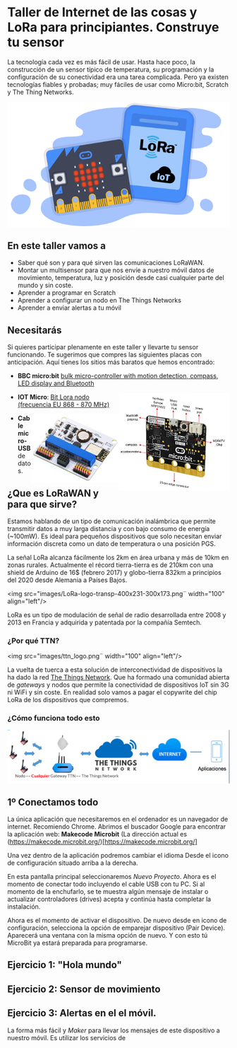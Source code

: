 # Taller de Internet de las cosas y LoRa para principiantes. Construye tu sensor
La tecnología cada vez es más fácil de usar. Hasta hace poco, la construcción de un sensor típico de temperatura, su programación y la configuración de su conectividad era una tarea complicada. Pero ya existen tecnologías fiables y probadas; muy fáciles de usar como Micro:bit, Scratch y The Thing Networks.

<img src="images/Taller_LoRaWan4Dummies.png" align="center"/>

## En este taller vamos a
* Saber qué son y para qué sirven las comunicaciones LoRaWAN. 
* Montar un multisensor para que nos envíe a nuestro móvil datos de movimiento, temperatura, luz y posición desde casi cualquier parte del mundo y sin coste.
* Aprender a programar en Scratch
* Aprender a configurar un nodo en The Things Networks
* Aprender a enviar alertas a tu móvil

## Necesitarás
Si quieres participar plenamente en este taller y llevarte tu sensor funcionando. Te sugerimos que compres las siguientes placas con anticipación. Aquí tienes los sitios más baratos que hemos encontrado:
* **BBC micro:bit** [bulk micro-controller with motion detection, compass, LED display and Bluetooth](https://a.aliexpress.com/_d6tASCS)
<img src="images/BBCmicroBit.png" width="250" align="right"/>

* **IOT Micro**: [Bit Lora nodo (frecuencia EU 868 - 870 MHz)](https://ebay.us/Abt9Uj)
<img src="images/BitLoranodo.png" width="200" align="right"/>

* **Cable micro-USB** de datos.

## ¿Que es LoRaWAN y para que sirve?

Estamos hablando de un tipo de comunicación inalámbrica que permite transmitir datos a muy larga distancia y con bajo consumo de energía (~100mW). Es ideal para pequeños dispositivos que solo necesitan enviar información discreta como un dato de temperatura o una posición PGS.

La señal LoRa alcanza fácilmente los 2km en área urbana y más de 10km en zonas rurales. Actualmente el récord tierra-tierra es de 210km con una shield de Arduino de 16$ (febrero 2017) y globo-tierra 832km a principios del 2020 desde Alemania a Países Bajos.

<img src="images/LoRa-logo-transp-400x231-300x173.png¨ width="100" align="left"/>

LoRa es un tipo de modulación de señal de radio desarrollada entre 2008 y 2013 en Francia y adquirida y patentada por la compañía Semtech.

### ¿Por qué TTN?
<img src="images/ttn_logo.png¨ width="100" align="left"/>

La vuelta de tuerca a esta solución de interconectividad de dispositivos la ha dado la red [The Things Network](https://www.thethingsnetwork.org). Que ha formado una comunidad abierta de *gateways* y nodos que permite la conectividad de dispositivos IoT sin 3G ni WiFi y sin coste. En realidad solo vamos a pagar el copywrite del chip LoRa de los dispositivos que compremos.

### ¿Cómo funciona todo esto
<img src="./images/Arquitectura_LoRaWAN.png"  align="center" />

## 1º Conectamos todo

La única aplicación que necesitaremos en el ordenador es un navegador de internet. Recomiendo Chrome. 
Abrimos el buscador Google para encontrar la aplicación web: **Makecode Microbit** (La dirección actual es (https://makecode.microbit.org/)[https://makecode.microbit.org/]

Una vez dentro de la aplicación podremos cambiar el idioma Desde el icono de configuración situado arriba a la derecha.

En esta pantalla principal seleccionaremos *Nuevo Proyecto*. Ahora es el momento de conectar todo incluyendo el cable USB con tu PC. Si al momento de la enchufarlo, se te muestra algún mensaje de instalar o actualizar controladores (drives) acepta y continúa hasta completar la instalación. 

Ahora es el momento de activar el dispositivo. De nuevo desde en icono de configuración, selecciona la opción de emparejar dispositivo (Pair Device). Aparecerá una ventana con la misma opción de nuevo.
Y con esto tú MicroBit ya estará preparada para programarse.

## Ejercicio 1: "Hola mundo" 



## Ejercicio 2: Sensor de movimiento

## Ejercicio 3: Alertas en el el móvil.

La forma más fácil y _Maker_ para llevar los mensajes de este dispositivo a nuestro móvil. Es utilizar los servicios de 
